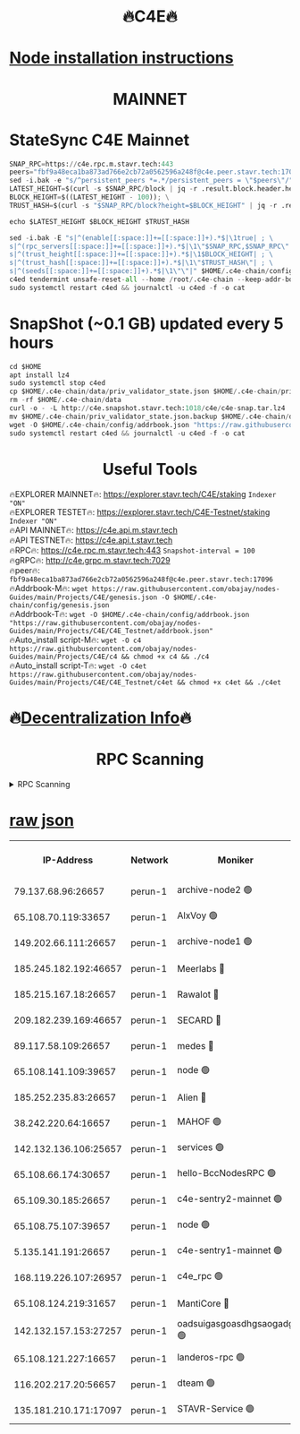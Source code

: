 <h1 align="center"> 🔥C4E🔥</h1>

[Node installation instructions](https://github.com/obajay/nodes-Guides/tree/main/Projects/C4E)
=

<h1 align="center"> MAINNET</h1>

# StateSync C4E Mainnet
```python
SNAP_RPC=https://c4e.rpc.m.stavr.tech:443
peers="fbf9a48eca1ba873ad766e2cb72a0562596a248f@c4e.peer.stavr.tech:17096"
sed -i.bak -e "s/^persistent_peers *=.*/persistent_peers = \"$peers\"/" $HOME/.c4e-chain/config/config.toml
LATEST_HEIGHT=$(curl -s $SNAP_RPC/block | jq -r .result.block.header.height); \
BLOCK_HEIGHT=$((LATEST_HEIGHT - 100)); \
TRUST_HASH=$(curl -s "$SNAP_RPC/block?height=$BLOCK_HEIGHT" | jq -r .result.block_id.hash)

echo $LATEST_HEIGHT $BLOCK_HEIGHT $TRUST_HASH

sed -i.bak -E "s|^(enable[[:space:]]+=[[:space:]]+).*$|\1true| ; \
s|^(rpc_servers[[:space:]]+=[[:space:]]+).*$|\1\"$SNAP_RPC,$SNAP_RPC\"| ; \
s|^(trust_height[[:space:]]+=[[:space:]]+).*$|\1$BLOCK_HEIGHT| ; \
s|^(trust_hash[[:space:]]+=[[:space:]]+).*$|\1\"$TRUST_HASH\"| ; \
s|^(seeds[[:space:]]+=[[:space:]]+).*$|\1\"\"|" $HOME/.c4e-chain/config/config.toml
c4ed tendermint unsafe-reset-all --home /root/.c4e-chain --keep-addr-book
sudo systemctl restart c4ed && journalctl -u c4ed -f -o cat
```
# SnapShot (~0.1 GB) updated every 5 hours
```python
cd $HOME
apt install lz4
sudo systemctl stop c4ed
cp $HOME/.c4e-chain/data/priv_validator_state.json $HOME/.c4e-chain/priv_validator_state.json.backup
rm -rf $HOME/.c4e-chain/data
curl -o - -L http://c4e.snapshot.stavr.tech:1018/c4e/c4e-snap.tar.lz4 | lz4 -c -d - | tar -x -C $HOME/.c4e-chain --strip-components 2
mv $HOME/.c4e-chain/priv_validator_state.json.backup $HOME/.c4e-chain/data/priv_validator_state.json
wget -O $HOME/.c4e-chain/config/addrbook.json "https://raw.githubusercontent.com/obajay/nodes-Guides/main/Projects/C4E/addrbook.json"
sudo systemctl restart c4ed && journalctl -u c4ed -f -o cat
```
 <h1 align="center"> Useful Tools</h1>

🔥EXPLORER MAINNET🔥:  https://explorer.stavr.tech/C4E/staking            `Indexer "ON"` \
🔥EXPLORER TESTET🔥:   https://explorer.stavr.tech/C4E-Testnet/staking     `Indexer "ON"` \
🔥API MAINNET🔥:       https://c4e.api.m.stavr.tech \
🔥API TESTNET🔥:       https://c4e.api.t.stavr.tech \
🔥RPC🔥:               https://c4e.rpc.m.stavr.tech:443                  `Snapshot-interval = 100` \
🔥gRPC🔥:              http://c4e.grpc.m.stavr.tech:7029 \
🔥peer🔥:              `fbf9a48eca1ba873ad766e2cb72a0562596a248f@c4e.peer.stavr.tech:17096` \
🔥Addrbook-M🔥:    ```wget https://raw.githubusercontent.com/obajay/nodes-Guides/main/Projects/C4E/genesis.json -O $HOME/.c4e-chain/config/genesis.json``` \
🔥Addrbook-T🔥:    ```wget -O $HOME/.c4e-chain/config/addrbook.json "https://raw.githubusercontent.com/obajay/nodes-Guides/main/Projects/C4E/C4E_Testnet/addrbook.json"``` \
🔥Auto_install script-M🔥: ```wget -O c4 https://raw.githubusercontent.com/obajay/nodes-Guides/main/Projects/C4E/c4 && chmod +x c4 && ./c4``` \
🔥Auto_install script-T🔥: ```wget -O c4et https://raw.githubusercontent.com/obajay/nodes-Guides/main/Projects/C4E/C4E_Testnet/c4et && chmod +x c4et && ./c4et```

🔥[Decentralization Info](https://github.com/obajay/StateSync-snapshots/tree/main/Projects/C4E/Decentralization)🔥
=

<h1 align="center"> RPC Scanning</h1>

<details>
<summary>RPC Scanning</summary>

<h2 align="center"> We scan nodes in real time every 4 hours. And we provide the final result of RPC endpoints.
We cannot influence the operation of these nodes in any way. </h2>


```python
If Voting Power is higher than 0 --> then the Node is a validator of the network and may be subject to attack and be a potential threat to the chain.
```
```python
We marked such validators with a red symbol
```

</details>

[raw json](https://rpc-check.c4e.stavr.tech/c4e/rpc-c4e-result.json)
=



<table><tr><th>IP-Address</th><th>Network</th><th>Moniker</th><th>Latest Block Height</th><th>Earliest Block Height</th><th>Catching Up</th><th>Tx Index</th><th>Voting Power</th><th>Scan Time</th></tr><tr><td>79.137.68.96:26657</td><td>perun-1</td><td>archive-node2 🟢</td><td>7670079</td><td>1</td><td>False</td><td>on</td><td>0</td><td>2024-03-20T19:22:19.280190206UTC</td></tr><tr><td>65.108.70.119:33657</td><td>perun-1</td><td>AlxVoy 🟢</td><td>7670480</td><td>1</td><td>False</td><td>on</td><td>0</td><td>2024-03-20T19:22:30.666102766UTC</td></tr><tr><td>149.202.66.111:26657</td><td>perun-1</td><td>archive-node1 🟢</td><td>7670483</td><td>1</td><td>False</td><td>on</td><td>0</td><td>2024-03-20T19:22:47.150616712UTC</td></tr><tr><td>185.245.182.192:46657</td><td>perun-1</td><td>Meerlabs 🔴</td><td>7670484</td><td>1051501</td><td>False</td><td>on</td><td>344615</td><td>2024-03-20T19:22:52.182353456UTC</td></tr><tr><td>185.215.167.18:26657</td><td>perun-1</td><td>Rawalot 🔴</td><td>7670485</td><td>1090501</td><td>False</td><td>on</td><td>450091</td><td>2024-03-20T19:23:03.224781737UTC</td></tr><tr><td>209.182.239.169:46657</td><td>perun-1</td><td>SECARD 🔴</td><td>7670482</td><td>2616101</td><td>False</td><td>off</td><td>749308</td><td>2024-03-20T19:22:42.527491156UTC</td></tr><tr><td>89.117.58.109:26657</td><td>perun-1</td><td>medes 🔴</td><td>7670485</td><td>2826001</td><td>False</td><td>off</td><td>891025</td><td>2024-03-20T19:22:58.574586425UTC</td></tr><tr><td>65.108.141.109:39657</td><td>perun-1</td><td>node 🟢</td><td>7670479</td><td>5303301</td><td>False</td><td>on</td><td>0</td><td>2024-03-20T19:22:21.658428116UTC</td></tr><tr><td>185.252.235.83:26657</td><td>perun-1</td><td>Alien 🔴</td><td>7670483</td><td>6502501</td><td>False</td><td>on</td><td>648215</td><td>2024-03-20T19:22:47.458174778UTC</td></tr><tr><td>38.242.220.64:16657</td><td>perun-1</td><td>MAHOF 🟢</td><td>7670482</td><td>6885501</td><td>False</td><td>on</td><td>0</td><td>2024-03-20T19:22:44.845883548UTC</td></tr><tr><td>142.132.136.106:25657</td><td>perun-1</td><td>services 🟢</td><td>7670481</td><td>7012001</td><td>False</td><td>on</td><td>0</td><td>2024-03-20T19:22:33.245691141UTC</td></tr><tr><td>65.108.66.174:30657</td><td>perun-1</td><td>hello-BccNodesRPC 🟢</td><td>7089725</td><td>7089601</td><td>False</td><td>on</td><td>0</td><td>2024-03-20T19:22:30.964290787UTC</td></tr><tr><td>65.109.30.185:26657</td><td>perun-1</td><td>c4e-sentry2-mainnet 🟢</td><td>7670484</td><td>7284001</td><td>False</td><td>on</td><td>0</td><td>2024-03-20T19:22:51.908478415UTC</td></tr><tr><td>65.108.75.107:39657</td><td>perun-1</td><td>node 🟢</td><td>7670481</td><td>7300001</td><td>False</td><td>on</td><td>0</td><td>2024-03-20T19:22:33.571535032UTC</td></tr><tr><td>5.135.141.191:26657</td><td>perun-1</td><td>c4e-sentry1-mainnet 🟢</td><td>7670478</td><td>7300501</td><td>False</td><td>on</td><td>0</td><td>2024-03-20T19:22:18.405870193UTC</td></tr><tr><td>168.119.226.107:26957</td><td>perun-1</td><td>c4e_rpc 🟢</td><td>7670480</td><td>7570479</td><td>False</td><td>on</td><td>0</td><td>2024-03-20T19:22:25.973688538UTC</td></tr><tr><td>65.108.124.219:31657</td><td>perun-1</td><td>MantiCore 🔴</td><td>7670480</td><td>7570480</td><td>False</td><td>off</td><td>729955</td><td>2024-03-20T19:22:30.365843828UTC</td></tr><tr><td>142.132.157.153:27257</td><td>perun-1</td><td>oadsuigasgoasdhgsaogadg 🟢</td><td>7670478</td><td>7574001</td><td>False</td><td>on</td><td>0</td><td>2024-03-20T19:22:18.162609810UTC</td></tr><tr><td>65.108.121.227:16657</td><td>perun-1</td><td>landeros-rpc 🟢</td><td>7670478</td><td>7660301</td><td>False</td><td>on</td><td>0</td><td>2024-03-20T19:22:18.711336021UTC</td></tr><tr><td>116.202.217.20:56657</td><td>perun-1</td><td>dteam 🟢</td><td>7670478</td><td>7660701</td><td>False</td><td>on</td><td>0</td><td>2024-03-20T19:22:18.934699534UTC</td></tr><tr><td>135.181.210.171:17097</td><td>perun-1</td><td>STAVR-Service 🟢</td><td>7670481</td><td>7669501</td><td>False</td><td>on</td><td>0</td><td>2024-03-20T19:22:33.908032687UTC</td></tr></table>
